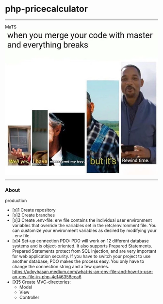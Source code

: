 # php-pricecalculator

---
MaTS
![meme](images/meme.webp)

---
### About

production

- [x]1 Create repository
- [x]2 Create branches
- [x]3 Create .env-file:
env file contains the individual user environment variables that override the variables set 
in the /etc/environment file. You can customize your environment variables as desired by 
modifying your . env file.
- [x]4 Set-up connection PDO:
PDO will work on 12 different database systems and is object-oriented.  It also supports
Prepared Statements. Prepared Statements protect from SQL injection, and are very important 
for web application security.  If you have to switch your project to use another database, 
PDO makes the process easy. You only have to change the connection string and a few queries.
https://udoyhasan.medium.com/what-is-an-env-file-and-how-to-use-an-env-file-in-php-4e146358cca6
- [X]5 Create MVC-directories:
    - Model
    - View
    - Controller